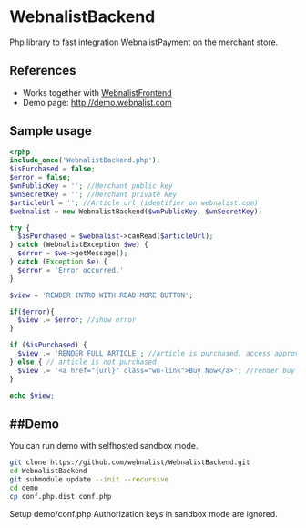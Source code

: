 # WebnalistBackend
Php library to fast integration WebnalistPayment on the merchant store.

## References
* Works together with [WebnalistFrontend](https://github.com/webnalist/WebnalistFrontend)
* Demo page: http://demo.webnalist.com

## Sample usage
```php
<?php
include_once('WebnalistBackend.php');
$isPurchased = false;
$error = false;
$wnPublicKey = ''; //Merchant public key
$wnSecretKey = ''; //Merchant private key
$articleUrl = ''; //Article url (identifier on webnalist.com)
$webnalist = new WebnalistBackend($wnPublicKey, $wnSecretKey);

try {
  $isPurchased = $webnalist->canRead($articleUrl);
} catch (WebnalistException $we) {
  $error = $we->getMessage();
} catch (Exception $e) {
  $error = 'Error occurred.'
}

$view = 'RENDER INTRO WITH READ MORE BUTTON';

if($error){
  $view .= $error; //show error
}

if ($isPurchased) { 
  $view .= 'RENDER FULL ARTICLE'; //article is purchased, access approved
} else { // article is not purchased
  $view .= '<a href="{url}" class="wn-link">Buy Now</a>'; //render buy now button
}

echo $view;
```

##Demo
------
You can run demo with selfhosted sandbox mode.

```bash
git clone https://github.com/webnalist/WebnalistBackend.git
cd WebnalistBackend
git submodule update --init --recursive
cd demo
cp conf.php.dist conf.php
```

Setup demo/conf.php Authorization keys in sandbox mode are ignored.

